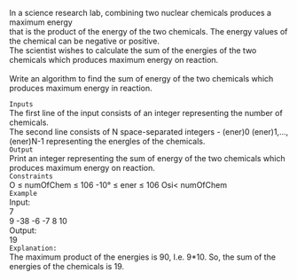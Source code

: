 In a science research lab, combining two nuclear chemicals produces a maximum energy<br>
that is the product of the energy of the two chemicals. The energy values of the chemical can be negative or positive.<br>
The scientist wishes to calculate the sum of the energies of the two chemicals which produces maximum energy on reaction. <br><br>
Write an algorithm to find the sum of energy of the two chemicals which produces maximum energy in reaction.<br>

``Inputs``<br>
The first line of the input consists of an integer representing the number of chemicals.<br>
The second line consists of N space-separated integers - (ener)0 (ener)1,..., (ener)N-1 representing the energles
of the chemicals.<br>
``Output``<br>
Print an integer representing the
sum of energy of the two chemicals
which produces maximum energy
on reaction.<br>
``Constraints``<br>
O ≤ numOfChem ≤ 106
-10° ≤ ener ≤ 106
Osi< numOfChem<br>
``Example``<br>
Input:<br>
7<br>
9 -38 -6 -7 8 10<br>
Output:<br>
19<br>
``Explanation:``<br>
The maximum product of the
energies is 90, I.e. 9*10.
So, the sum of the energies of the chemicals is 19.

